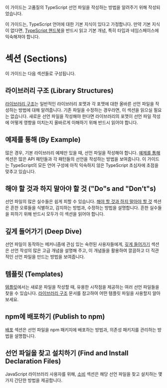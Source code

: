 이 가이드는 고품질의 TypeScript 선언 파일을 작성하는 방법을 알려주기 위해 작성되었습니다.

이 가이드는, TypeScript 언어에 대한 기본 지식이 있다고 가정합니다.
만약 기본 지식이 없다면, [TypeScript 핸드북](../basic-types.md)을 반드시 읽고
  기본 개념, 특히 타입과 네임스페이스에 익숙해져야 합니다.

# 섹션 (Sections)

이 가이드는 다음 섹션들로 구성됩니다.

## 라이브러리 구조 (Library Structures)

[라이브러리 구조](./library-structures.md)는 일반적인 라이브러리 포맷과 각 포맷에 대한 올바른 선언 파일을 작성하는 방법에 대해 알려줍니다.
기존 파일을 수정하는 경우라면, 이 섹션을 읽으실 필요는 없습니다.
새로운 선언 파일을 작성해야 한다면 라이브러리의 포맷이 선언 파일 작성에 어떻게 영향을 미치는지 올바르게 이해하기 위해 반드시 읽어야 합니다.

## 예제를 통해 (By Example)

많은 경우, 기본 라이브러리 예제만 있을 때, 선언 파일을 작성해야 합니다.
[예제를 통해](./by-example.md) 섹션은 많은 API 패턴들과 각 패턴들의 선언을 작성하는 방법을 보여줍니다.
이 가이드는 TypeScript의 모든 언어 구성에 아직 익숙하지 않은 TypeScript 초심자에 초점을 맞추고 있습니다.

## 해야 할 것과 하지 말아야 할 것 ("Do"s and "Don't"s)

선언 파일의 많은 실수들은 쉽게 피할 수 있습니다.
[해야 할 것과 하지 말아야 할 것](./dos-and-don-ts.md) 섹션은 흔한 오류들을 식별하고,
  감지하는 방법과,
  수정하는 방법을 설명합니다.
흔한 실수들을 피하기 위해 반드시 모두가 이 섹션을 읽어야 합니다.

## 깊게 들어가기 (Deep Dive)

선언 파일이 동작하는 메커니즘에 관심 있는 숙련된 사용자들에게,
  [깊게 들어가기](./deep-dive.md) 섹션은 선언 작성의 많은 고급 개념을 설명해 주고,
  이 개념들을 활용하여 깔끔하고 더 직관적인 선언 파일을 만드는 방법을 보여줍니다.

## 템플릿 (Templates)

[템플릿](./templates.md)에서는 새로운 파일을 작성할 때, 유용한 시작점을 제공하는
  여러 선언 파일들을 찾을 수 있습니다.
[라이브러리 구조](./library-structures.md) 문서를 참고하여 어떤 템플릿 파일을 사용할지 알아보세요.

## npm에 배포하기 (Publish to npm)

[배포](./publishing.md) 섹션은 선언 파일을 npm 패키지에 배포하는 방법과, 의존성 패키지를 관리하는 방법을 설명합니다.

## 선언 파일을 찾고 설치하기 (Find and Install Declaration Files)

JavaScript 라이브러리 사용자를 위해, [소비](./consumption.md) 섹션은 해당 선언 파일을 찾고 설치하는 몇 가지 간단한 방법을 제공합니다.
